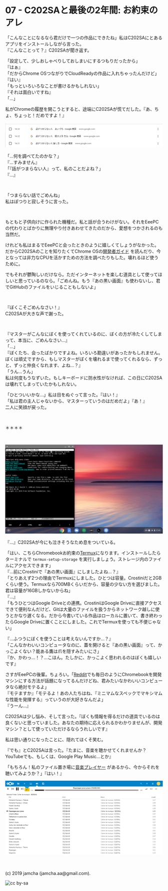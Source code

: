 

# 07 - C202SAと最後の2年間: お約束のアレ

「こんなことになるなら君だけで一つの作品にできたね」私はC202SAにとあるアプリをインストールしながら言った。  
『こんなことって？』C202SAが聞き返す。

「設定して、少しおしゃべりしておしまいにするつもりだったから」  
『はぁ』  
「だからChrome OSつながりでCloudReadyの作品に入れちゃったんだけど」  
『はい』  
「もっといろいろなことが書けるかもしれない」  
『それは面白いですね』  
「…」  

私がChromeの履歴を開こうとすると、途端にC202SAが慌てだした。『あ、ちょ、ちょっと！だめですよ！』  

![you are boring](./img/talk.png)

「…何を調べてたのかな？」  
『…すみません』  
「『話がつまらない人』って、私のことだよね？」  
『…』  

<br>

「つまらない話でごめんね」  
私はぽつりと寂しそうに言った。

<br>

もともと子供向けに作られた機種だ。私と話が合うわけがない。それをEeePCの代わりとばかりに無理やり付きあわせてきたのだから、愛想をつかされるのも当然だ。  

けれども私はまるでEeePCと会ったときのように嬉しくてしょうがなかった。だからC202SAのことを知りたくてChrome OSの[開発者ガイド](https://chromium.googlesource.com/chromiumos/docs/+/master/developer_guide.md) を読んだり、今となっては非力なCPUを活かすための方法を調べたりもした。壊れるほど使うために。

でもそれが鬱陶しいだけなら。ただインターネットを楽しむ道具として使ってほしいと思っているのなら。「ごめんね。もう『あの黒い画面』も使わないし、君でGitHubのファイルをいじることもしないよ」

<br>

『ぼくこそごめんなさい！』  
C202SAが大きな声で謝った。

<br>

『マスターがこんなにぼくを使ってくれているのに、ぼくの方が冷たくしてしまって、本当に、ごめんなさい…』  
「…」  
『ぼくたち、会ったばかりですよね。いろいろ勘違いがあったかもしれません。ぼくは頑丈ですから、もしマスターがぼくを壊れるまで使ってくれるなら、ずっと、ずっと仲良くなれます、よね…？』  
「うん…うん」  
私は何度もうなずいた。もしキーボードに防水性がなければ、この日にC202SAは壊れてしまっていたかもしれない。

「ひとついいかな…」私は目をぬぐって言った。『はい！』  
「私は君の主人じゃないから、マスターっていうのはだめだよ」『あ！』  
二人に笑顔が戻った。

<br>

＊＊＊＊

<br>

![termux](./img/termux.png)

『…』C202SAが今にも泣きそうなため息をついている。

「はい、こちらChromebookお約束の[Termux](https://termux.com/)になります。インストールしたらターミナルで `termux-setup-storage` を実行しましょう。ストレージ内のファイルにアクセスできます」  
『…前にCrostiniで『あの黒い画面』にしましたよね…？』  
「とりあえず2つの理由でTermuxにしました。ひとつは容量。Crostiniだと2GBくらい使う。Termuxなら700MBくらいだから、容量の少ない方を選びました。君は容量が16GBしかないからね」  
『…』  
「もうひとつはGoogle Driveとの連携。CrostiniはGoogle Driveに直接アクセスできて便利なんだけど、Gitは大量のファイルを扱うからネットワーク越しに使うとかなり遅くなる。だから今書いている作品はローカルに置いて、書き終わったらGoogle Driveに置くことにしました。これでTermuxを使っても不便じゃない」  

『…ふつうにぼくを使うことは考えないんですか…？』  
「こんなかわいいコンピュータなのに、蓋を開けると『あの黒い画面』って、かっこよくない？能ある鷹は爪を隠すみたいにさ」  
『か、かわっ…！？…こほん。たしかに、かっこよく思われるのはぼくも嬉しいです』

さすがEeePCの後輩。ちょろい。「[Reddit](https://www.reddit.com/r/chromeos/)でも毎日のようにChromebookを開発マシンにする方法が話題になってるんだけどね、君みたいなかわいいコンピュータなら絶対モテるよ」  
『モテますか』「モテるよ！あの人たちはね、『ミニマムなスペックでマキシマムな性能を発揮する』っていうのが大好きなんだよ」  
『うーん…』  

C202SAは少し悩み、そして言った。『ぼくも情報を得るだけの道具でいるのは良くないと思っていました。あなたの期待に応えられるかわかりませんが、開発マシン？として使っていただけるならうれしいです』  

私は思い通りになったことに、隠れてほくそ笑む。

『でも』とC202SAは言った。『たまに、音楽を聴かせてくれませんか？YouTubeでも、もしくは、Google Play Music…とか』

「もちろん！私のファイル置き場に[音楽プレイヤー](https://apps.nextcloud.com/apps/audioplayer) があるから、今からそれを聴いてみようか？」『はい！』

![audio player](./img/audioplayer.png)

<br>
<br>
(c) 2019 jamcha (jamcha.aa@gmail.com).

![cc by-sa](https://i.creativecommons.org/l/by-sa/4.0/88x31.png)

